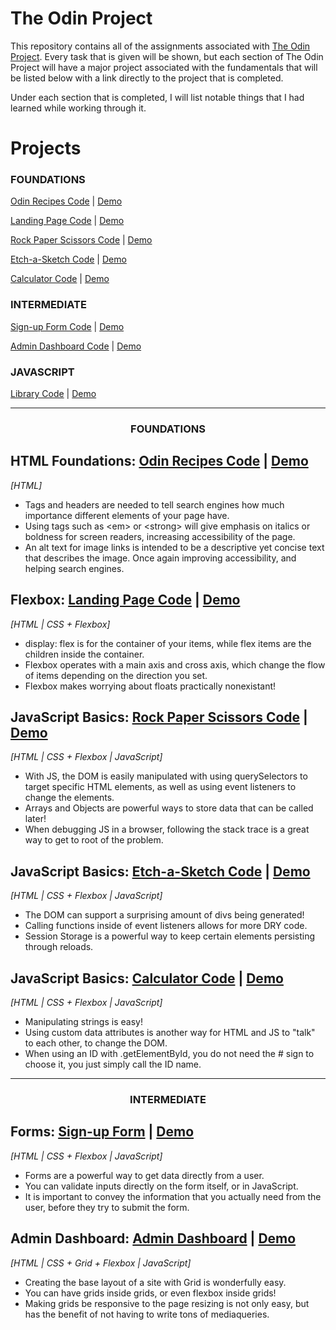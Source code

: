 # The Odin Project

This repository contains all of the assignments associated with [The Odin Project](https://www.theodinproject.com/). Every task that is given will be shown, but each section of The Odin Project will have a major project associated with the fundamentals that will be listed below with a link directly to the project that is completed.

Under each section that is completed, I will list notable things that I had learned while working through it.

# Projects

### FOUNDATIONS
[Odin Recipes Code](https://github.com/cmRingmaker/The-Odin-Project/tree/main/Foundations/odin-recipes) | [Demo](https://cmringmaker.github.io/The-Odin-Project/Foundations/odin-recipes/)

[Landing Page Code](https://github.com/cmRingmaker/The-Odin-Project/tree/main/Foundations/landing-page) | [Demo](https://cmringmaker.github.io/The-Odin-Project/Foundations/landing-page/)

[Rock Paper Scissors Code](https://github.com/cmRingmaker/The-Odin-Project/tree/main/Foundations/rock-paper-scissors) | [Demo](https://cmringmaker.github.io/The-Odin-Project/Foundations/rock-paper-scissors/)

[Etch-a-Sketch Code](https://github.com/cmRingmaker/The-Odin-Project/tree/main/Foundations/etch-a-sketch) | [Demo](https://cmringmaker.github.io/The-Odin-Project/Foundations/etch-a-sketch/)

[Calculator Code](https://github.com/cmRingmaker/The-Odin-Project/tree/main/Foundations/calculator) | [Demo](https://cmringmaker.github.io/The-Odin-Project/Foundations/calculator/)

### INTERMEDIATE
[Sign-up Form Code](https://github.com/cmRingmaker/The-Odin-Project/tree/main/Intermediate/sign-up-form) | [Demo](https://cmringmaker.github.io/The-Odin-Project/Intermediate/sign-up-form/)

[Admin Dashboard Code](https://github.com/cmRingmaker/The-Odin-Project/tree/main/Intermediate/admin-dashboard) | [Demo](https://cmringmaker.github.io/The-Odin-Project/Intermediate/admin-dashboard/)

### JAVASCRIPT
[Library Code](https://github.com/cmRingmaker/The-Odin-Project/tree/main/JavaScript/library) | [Demo](https://cmringmaker.github.io/The-Odin-Project/JavaScript/library/)

---
### <p align='center'>FOUNDATIONS</p>

## HTML Foundations: [Odin Recipes Code](https://github.com/cmRingmaker/The-Odin-Project/tree/main/Foundations/odin-recipes) | [Demo](https://cmringmaker.github.io/The-Odin-Project/Foundations/odin-recipes/)
*[HTML]*
- Tags and headers are needed to tell search engines how much importance different elements of your page have.
- Using tags such as \<em> or \<strong> will give emphasis on italics or boldness for screen readers, increasing accessibility of the page.
- An alt text for image links is intended to be a descriptive yet concise text that describes the image. Once again improving accessibility, and helping search engines.

## Flexbox: [Landing Page Code](https://github.com/cmRingmaker/The-Odin-Project/tree/main/Foundations/landing-page) | [Demo](https://cmringmaker.github.io/The-Odin-Project/Foundations/landing-page/)
*[HTML | CSS + Flexbox]*

- display: flex is for the container of your items, while flex items are the children inside the container.
- Flexbox operates with a main axis and cross axis, which change the flow of items depending on the direction you set.
- Flexbox makes worrying about floats practically nonexistant!

## JavaScript Basics: [Rock Paper Scissors Code](https://github.com/cmRingmaker/The-Odin-Project/tree/main/Foundations/rock-paper-scissors) | [Demo](https://cmringmaker.github.io/The-Odin-Project/Foundations/rock-paper-scissors/)
*[HTML | CSS + Flexbox | JavaScript]*

- With JS, the DOM is easily manipulated with using querySelectors to target specific HTML elements, as well as using event listeners to change the elements.
- Arrays and Objects are powerful ways to store data that can be called later!
- When debugging JS in a browser, following the stack trace is a great way to get to root of the problem.

## JavaScript Basics: [Etch-a-Sketch Code](https://github.com/cmRingmaker/The-Odin-Project/tree/main/Foundations/etch-a-sketch) | [Demo](https://cmringmaker.github.io/The-Odin-Project/Foundations/etch-a-sketch/)
*[HTML | CSS + Flexbox | JavaScript]*

- The DOM can support a surprising amount of divs being generated!
- Calling functions inside of event listeners allows for more DRY code.
- Session Storage is a powerful way to keep certain elements persisting through reloads.

## JavaScript Basics: [Calculator Code](https://github.com/cmRingmaker/The-Odin-Project/tree/main/Foundations/calculator) | [Demo](https://cmringmaker.github.io/The-Odin-Project/Foundations/calculator/)
*[HTML | CSS + Flexbox | JavaScript]*

- Manipulating strings is easy!
- Using custom data attributes is another way for HTML and JS to "talk" to each other, to change the DOM.
- When using an ID with .getElementById, you do not need the # sign to choose it, you just simply call the ID name.

---
### <p align='center'>INTERMEDIATE</p>

## Forms: [Sign-up Form](https://github.com/cmRingmaker/The-Odin-Project/tree/main/Intermediate/sign-up-form) | [Demo](https://cmringmaker.github.io/The-Odin-Project/Intermediate/sign-up-form/)
*[HTML | CSS + Flexbox | JavaScript]*

- Forms are a powerful way to get data directly from a user.
- You can validate inputs directly on the form itself, or in JavaScript.
- It is important to convey the information that you actually need from the user, before they try to submit the form.

## Admin Dashboard: [Admin Dashboard](https://github.com/cmRingmaker/The-Odin-Project/tree/main/Intermediate/admin-dashboard) | [Demo](https://cmringmaker.github.io/The-Odin-Project/Intermediate/admin-dashboard/)
*[HTML | CSS + Grid + Flexbox | JavaScript]*

- Creating the base layout of a site with Grid is wonderfully easy.
- You can have grids inside grids, or even flexbox inside grids!
- Making grids be responsive to the page resizing is not only easy, but has the benefit of not having to write tons of mediaqueries.
